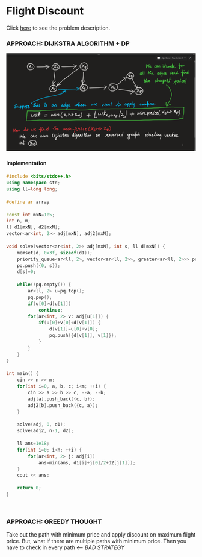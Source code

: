 # Flight Discount
Click [here](https://cses.fi/problemset/task/1195) to see the problem description.   

### APPROACH: DIJKSTRA ALGORITHM + DP
![explanation-image](https://github.com/sahsan73/cp/blob/main/Problems-%26%26-Solutions/CSES/assets/images/graph-algorithms-flight-discount.png)   

#### Implementation
```cpp
#include <bits/stdc++.h>
using namespace std;
using ll=long long;

#define ar array

const int mxN=1e5;
int n, m;
ll d1[mxN], d2[mxN];
vector<ar<int, 2>> adj[mxN], adj2[mxN];

void solve(vector<ar<int, 2>> adj[mxN], int s, ll d[mxN]) {
    memset(d, 0x3f, sizeof(d1));
    priority_queue<ar<ll, 2>, vector<ar<ll, 2>>, greater<ar<ll, 2>>> pq;
    pq.push({0, s});
    d[s]=0;
    
    while(!pq.empty()) {
        ar<ll, 2> u=pq.top();
        pq.pop();
        if(u[0]>d[u[1]])
            continue;
        for(ar<int, 2> v: adj[u[1]]) {
            if(u[0]+v[0]<d[v[1]]) {
                d[v[1]]=u[0]+v[0];
                pq.push({d[v[1]], v[1]});
            }
        }
    }
}

int main() {
    cin >> n >> m;
    for(int i=0, a, b, c; i<m; ++i) {
        cin >> a >> b >> c, --a, --b;
        adj[a].push_back({c, b});
        adj2[b].push_back({c, a});
    }
    
    solve(adj, 0, d1);
    solve(adj2, n-1, d2);
    
    ll ans=1e18;
    for(int i=0; i<n; ++i) {
        for(ar<int, 2> j: adj[i])
            ans=min(ans, d1[i]+j[0]/2+d2[j[1]]);
    }
    cout << ans;
    
    return 0;
}
```

&nbsp;

### APPROACH: GREEDY THOUGHT
Take out the path with minimum price and apply discount on maximum flight price. But, what if there are multiple 
paths with minimum price. Then you have to check in every path <-- *_BAD STRATEGY_*
